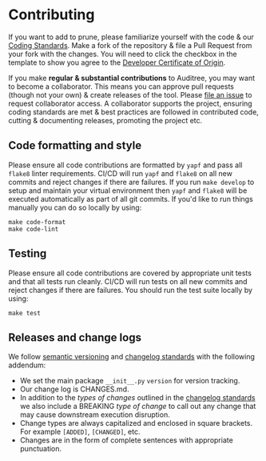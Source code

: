 # Contributing

If you want to add to prune, please familiarize yourself with the code & our [Coding Standards][]. Make a fork of the repository & file a Pull Request from your fork with the changes. You will need to click the checkbox in the template to show you agree to the [Developer Certificate of Origin](https://github.com/ComplianceAsCode/auditree-prune/blob/main/DCO1.1.txt).

If you make **regular & substantial contributions** to Auditree, you may want to become a collaborator. This means you can approve pull requests (though not your own) & create releases of the tool. Please [file an issue][new collab] to request collaborator access. A collaborator supports the project, ensuring coding standards are met & best practices are followed in contributed code, cutting & documenting releases, promoting the project etc.

## Code formatting and style

Please ensure all code contributions are formatted by `yapf` and pass all `flake8` linter requirements.
CI/CD will run `yapf` and `flake8` on all new commits and reject changes if there are failures.  If you
run `make develop` to setup and maintain your virtual environment then `yapf` and `flake8` will be executed
automatically as part of all git commits.  If you'd like to run things manually you can do so locally by using:

```shell
make code-format
make code-lint
```

## Testing

Please ensure all code contributions are covered by appropriate unit tests and that all tests run cleanly.
CI/CD will run tests on all new commits and reject changes if there are failures. You should run the test
suite locally by using:

```shell
make test
```

## Releases and change logs

We follow [semantic versioning][semver] and [changelog standards][changelog] with
the following addendum:

- We set the main package `__init__.py` `version` for version tracking.
- Our change log is CHANGES.md.
- In addition to the _types of changes_ outlined in the
[changelog standards][changelog] we also include a BREAKING _type of change_ to
call out any change that may cause downstream execution disruption.
- Change types are always capitalized and enclosed in square brackets.  For
example `[ADDED]`, `[CHANGED]`, etc.
- Changes are in the form of complete sentences with appropriate punctuation.

[semver]: https://semver.org/
[changelog]: https://keepachangelog.com/en/1.0.0/#how
[Coding Standards]: https://complianceascode.github.io/auditree-framework/coding-standards.html
[new collab]: https://github.com/ComplianceAsCode/auditree-prune/issues/new?template=new-collaborator.md

